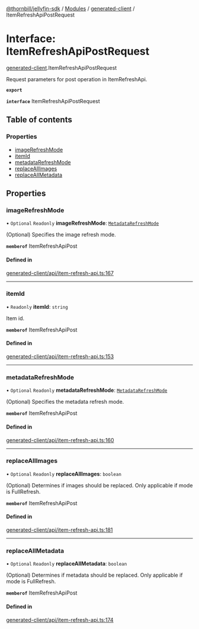 [@thornbill/jellyfin-sdk](../README.md) / [Modules](../modules.md) / [generated-client](../modules/generated_client.md) / ItemRefreshApiPostRequest

# Interface: ItemRefreshApiPostRequest

[generated-client](../modules/generated_client.md).ItemRefreshApiPostRequest

Request parameters for post operation in ItemRefreshApi.

**`export`**

**`interface`** ItemRefreshApiPostRequest

## Table of contents

### Properties

- [imageRefreshMode](generated_client.ItemRefreshApiPostRequest.md#imagerefreshmode)
- [itemId](generated_client.ItemRefreshApiPostRequest.md#itemid)
- [metadataRefreshMode](generated_client.ItemRefreshApiPostRequest.md#metadatarefreshmode)
- [replaceAllImages](generated_client.ItemRefreshApiPostRequest.md#replaceallimages)
- [replaceAllMetadata](generated_client.ItemRefreshApiPostRequest.md#replaceallmetadata)

## Properties

### imageRefreshMode

• `Optional` `Readonly` **imageRefreshMode**: [`MetadataRefreshMode`](../enums/generated_client.MetadataRefreshMode.md)

(Optional) Specifies the image refresh mode.

**`memberof`** ItemRefreshApiPost

#### Defined in

[generated-client/api/item-refresh-api.ts:167](https://github.com/thornbill/jellyfin-sdk-typescript/blob/21a118e/src/generated-client/api/item-refresh-api.ts#L167)

___

### itemId

• `Readonly` **itemId**: `string`

Item id.

**`memberof`** ItemRefreshApiPost

#### Defined in

[generated-client/api/item-refresh-api.ts:153](https://github.com/thornbill/jellyfin-sdk-typescript/blob/21a118e/src/generated-client/api/item-refresh-api.ts#L153)

___

### metadataRefreshMode

• `Optional` `Readonly` **metadataRefreshMode**: [`MetadataRefreshMode`](../enums/generated_client.MetadataRefreshMode.md)

(Optional) Specifies the metadata refresh mode.

**`memberof`** ItemRefreshApiPost

#### Defined in

[generated-client/api/item-refresh-api.ts:160](https://github.com/thornbill/jellyfin-sdk-typescript/blob/21a118e/src/generated-client/api/item-refresh-api.ts#L160)

___

### replaceAllImages

• `Optional` `Readonly` **replaceAllImages**: `boolean`

(Optional) Determines if images should be replaced. Only applicable if mode is FullRefresh.

**`memberof`** ItemRefreshApiPost

#### Defined in

[generated-client/api/item-refresh-api.ts:181](https://github.com/thornbill/jellyfin-sdk-typescript/blob/21a118e/src/generated-client/api/item-refresh-api.ts#L181)

___

### replaceAllMetadata

• `Optional` `Readonly` **replaceAllMetadata**: `boolean`

(Optional) Determines if metadata should be replaced. Only applicable if mode is FullRefresh.

**`memberof`** ItemRefreshApiPost

#### Defined in

[generated-client/api/item-refresh-api.ts:174](https://github.com/thornbill/jellyfin-sdk-typescript/blob/21a118e/src/generated-client/api/item-refresh-api.ts#L174)
